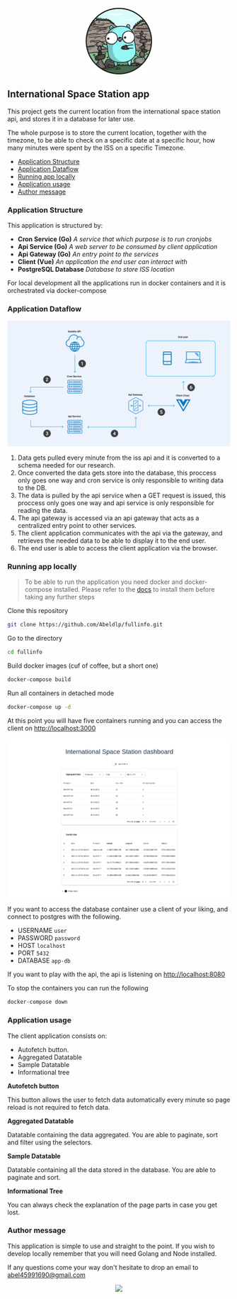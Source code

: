 <p align="center">
  <img
    src="assets/golang.png"
    height="150px"
  />
</p>

## International Space Station app

This project gets the current location from the international space station api, and stores it in a database for later use.

The whole purpose is to store the current location, together with the timezone, to be able to check on a specific date at a specific hour, how many minutes were spent by the ISS on a specific Timezone.

- [Application Structure](#application-structure)
- [Application Dataflow](#application-dataflow)
- [Running app locally](#running-app-locally)
- [Application usage](#application-usage)
- [Author message](#author-message)

### Application Structure

This application is structured by:

- **Cron Service (Go)** _A service that which purpose is to run cronjobs_
- **Api Service (Go)** _A web server to be consumed by client application_
- **Api Gateway (Go)** _An entry point to the services_
- **Client (Vue)** _An application the end user can interact with_
- **PostgreSQL Database** _Database to store ISS location_

For local development all the applications run in docker containers and it is orchestrated via docker-compose

### Application Dataflow

<p align="center">
  <img
    src="assets/app_design.png"
  />
</p>

1. Data gets pulled every minute from the iss api and it is converted to a schema needed for our research.
2. Once converted the data gets store into the database, this proccess only goes one way and cron service is only responsible to writing data to the DB.
3. The data is pulled by the api service when a GET request is issued, this proccess only goes one way and api service is only responsible for reading the data.
4. The api gateway is accessed via an api gateway that acts as a centralized entry point to other services.
5. The client application communicates with the api via the gateway, and retrieves the needed data to be able to display it to the end user.
6. The end user is able to access the client application via the browser.

### Running app locally

> To be able to run the application you need docker and docker-compose installed. Please refer to the [docs](https://docs.docker.com/compose/install/) to install them before taking any further steps

Clone this repository

```bash
git clone https://github.com/Abeldlp/fullinfo.git
```

Go to the directory

```bash
cd fullinfo
```

Build docker images (cuf of coffee, but a short one)

```bash
docker-compose build
```

Run all containers in detached mode

```bash
docker-compose up -d
```

At this point you will have five containers running and you can access the client on [http://localhost:3000](http://localhost:3000)

<p align="center">
  <img
    src="assets/preview.png"
  />
</p>
If you want to access the database container use a client of your liking, and connect to postgres with the following.

- USERNAME `user`
- PASSWORD `password`
- HOST `localhost`
- PORT `5432`
- DATABASE `app-db`

If you want to play with the api, the api is listening on [http://localhost:8080](http://localhost:8080)

To stop the containers you can run the following

```bash
docker-compose down
```

### Application usage

The client application consists on:

- Autofetch button.
- Aggregated Datatable
- Sample Datatable
- Informational tree

**Autofetch button**

This button allows the user to fetch data automatically every minute so page reload is not required to fetch data.

**Aggregated Datatable**

Datatable containing the data aggregated. You are able to paginate, sort and filter using the selectors.

**Sample Datatable**

Datatable containing all the data stored in the database. You are able to paginate and sort.

**Informational Tree**

You can always check the explanation of the page parts in case you get lost.

### Author message

This application is simple to use and straight to the point. If you wish to develop locally remember that you will need Golang and Node installed.

If any questions come your way don't hesitate to drop an email to <abel45991690@gmail.com>

<p align="center">
  <img
    src="https://raw.githubusercontent.com/catppuccin/catppuccin/dev/assets/footers/gray0_ctp_on_line.svg?sanitize=true"
  />
</p>
